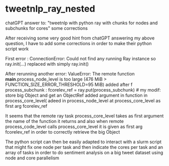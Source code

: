 # tweetnlp_ray_nested
chatGPT answer to: "tweetnlp with python ray with chunks for nodes and subchunks for cores" some corrections

After receiving some very good hint from chatGPT answering my above question, I have to add some corrections
in order to make their python script work

First error : ConnectionError: Could not find any running Ray instance so ray.init(...) replaced with simply ray.init()

After rerunning another error: ValueError: The remote function __main__.process_node_level is too large (476 MiB > FUNCTION_SIZE_ERROR_THRESHOLD=95 MiB)
added after f process_subchunk : fcorelev_ref = ray.put(process_subchunk) # my modif: store big Object and get an ObjectRef
added argument in function in process_core_level(
adeed in process_node_level at process_core_level as first arg fcorelev_ref

It seems that the remote ray task process_core_level takes as first argument the name of the function it returns
and also when remote process_code_level calls process_core_level it is given as first arg fcorelev_ref in order to correctly retrieve the big Object

The python script can then be easily adapted to interact with a slurm script that might fix one node per task and then indicate the cores per task and an array of tasks in order to do sentiment analysis on a big tweet dataset using node and core parallelism
